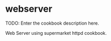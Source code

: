 # webserver

TODO: Enter the cookbook description here.

Web Server using supermarket httpd cookbook.
